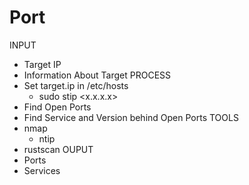 # Port

INPUT
- Target IP
- Information About Target
PROCESS
- Set target.ip in /etc/hosts
    - sudo stip <x.x.x.x>
- Find Open Ports
- Find Service and Version behind Open Ports
TOOLS
- nmap
    - ntip
- rustscan
OUPUT
- Ports
- Services

